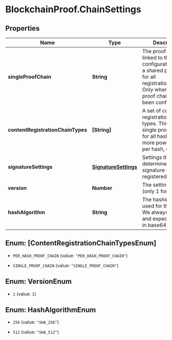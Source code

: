 # BlockchainProof.ChainSettings

## Properties
Name | Type | Description | Notes
------------ | ------------- | ------------- | -------------
**singleProofChain** | **String** | The proof chain Id linked to the current configuration. This is a shared proof chain for all registrations/hashes. Only when the single proof chain type has been configured. | [optional] 
**contentRegistrationChainTypes** | **[String]** | A set of content registration chain types. This can be a single proof chain for all hashes, a more powerful chain per hash, or both | 
**signatureSettings** | [**SignatureSettings**](SignatureSettings.md) | Settings that determine how the signature should be registered/verified | 
**version** | **Number** | The settings version (only 1 for now) | 
**hashAlgorithm** | **String** | The hashing method used for the content. We always return and expect the hash in base64 form | [optional] 


<a name="[ContentRegistrationChainTypesEnum]"></a>
## Enum: [ContentRegistrationChainTypesEnum]


* `PER_HASH_PROOF_CHAIN` (value: `"PER_HASH_PROOF_CHAIN"`)

* `SINGLE_PROOF_CHAIN` (value: `"SINGLE_PROOF_CHAIN"`)




<a name="VersionEnum"></a>
## Enum: VersionEnum


* `1` (value: `1`)




<a name="HashAlgorithmEnum"></a>
## Enum: HashAlgorithmEnum


* `256` (value: `"SHA_256"`)

* `512` (value: `"SHA_512"`)




